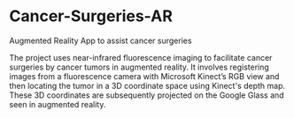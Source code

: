 # Cancer-Surgeries-AR
Augmented Reality App to assist cancer surgeries

The project uses near-infrared fluorescence imaging to facilitate cancer surgeries by cancer tumors in augmented reality.
It involves registering images from a fluorescence camera with Microsoft Kinect’s RGB view and then locating the tumor in a 3D coordinate space using Kinect's depth map. These 3D coordinates are subsequently projected on the Google Glass and seen in augmented reality.
